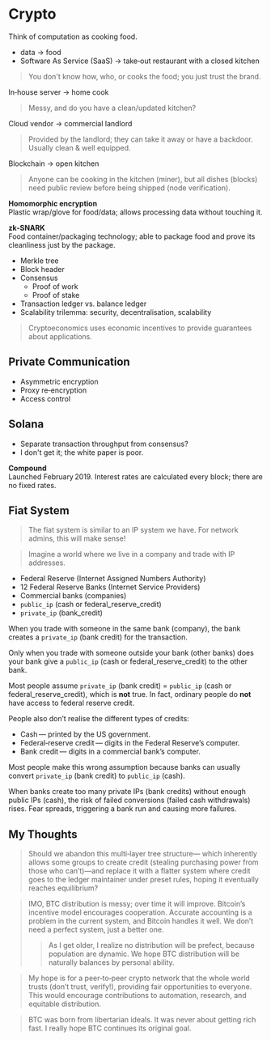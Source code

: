# Crypto

Think of computation as cooking food.

- data → food  
- Software As Service (SaaS) → take‑out restaurant with a closed kitchen  

> You don't know how, who, or cooks the food; you just trust the brand.

In‑house server → home cook  

> Messy, and do you have a clean/updated kitchen?

Cloud vendor → commercial landlord  

> Provided by the landlord; they can take it away or have a backdoor. Usually clean & well equipped.

Blockchain → open kitchen  

> Anyone can be cooking in the kitchen (miner), but all dishes (blocks) need public review before being shipped (node verification).

**Homomorphic encryption**  
Plastic wrap/glove for food/data; allows processing data without touching it.

**zk‑SNARK**  
Food container/packaging technology; able to package food and prove its cleanliness just by the package.

- Merkle tree
- Block header
- Consensus
  - Proof of work
  - Proof of stake
- Transaction ledger vs. balance ledger
- Scalability trilemma: security, decentralisation, scalability

> Cryptoeconomics uses economic incentives to provide guarantees about applications.

## Private Communication

- Asymmetric encryption
- Proxy re‑encryption
- Access control

## Solana

- Separate transaction throughput from consensus?
- I don't get it; the white paper is poor.

**Compound**  
Launched February 2019. Interest rates are calculated every block; there are no fixed rates.

## Fiat System
>
> The fiat system is similar to an IP system we have. For network admins, this will make sense!

> Imagine a world where we live in a company and trade with IP addresses.

- Federal Reserve (Internet Assigned Numbers Authority)
- 12 Federal Reserve Banks (Internet Service Providers)
- Commercial banks (companies)
- `public_ip` (cash or federal_reserve_credit)
- `private_ip` (bank_credit)

When you trade with someone in the same bank (company), the bank creates a `private_ip` (bank credit) for the transaction.

Only when you trade with someone outside your bank (other banks) does your bank give a `public_ip` (cash or federal_reserve_credit) to the other bank.

Most people assume `private_ip` (bank credit) = `public_ip` (cash or federal_reserve_credit), which is **not** true. In fact, ordinary people do **not** have access to federal reserve credit.

People also don’t realise the different types of credits:

- Cash — printed by the US government.
- Federal‑reserve credit — digits in the Federal Reserve’s computer.
- Bank credit — digits in a commercial bank’s computer.

Most people make this wrong assumption because banks can usually convert `private_ip` (bank credit) to `public_ip` (cash).

When banks create too many private IPs (bank credits) without enough public IPs (cash), the risk of failed conversions (failed cash withdrawals) rises. Fear spreads, triggering a bank run and causing more failures.

## My Thoughts
>
> Should we abandon this multi‑layer tree structure— which inherently allows some groups to create credit (stealing purchasing power from those who can’t)—and replace it with a flatter system where credit goes to the ledger maintainer under preset rules, hoping it eventually reaches equilibrium?

> IMO, BTC distribution is messy; over time it will improve. Bitcoin’s incentive model encourages cooperation. Accurate accounting is a problem in the current system, and Bitcoin handles it well. We don’t need a perfect system, just a better one.
>> As I get older, I realize no distribution will be prefect, because population are dynamic. We hope BTC distribution will be naturally balances by personal ability.

> My hope is for a peer‑to‑peer crypto network that the whole world trusts (don’t trust, verify!), providing fair opportunities to everyone. This would encourage contributions to automation, research, and equitable distribution.

> BTC was born from libertarian ideals. It was never about getting rich fast. I really hope BTC continues its original goal.
